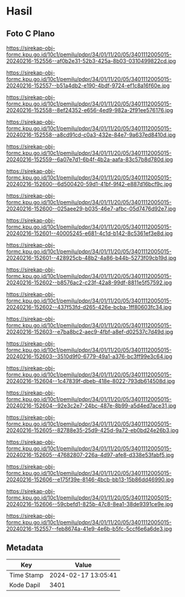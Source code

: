 # Hasil

## Foto C Plano

https://sirekap-obj-formc.kpu.go.id/10c1/pemilu/pdpr/34/01/11/20/05/3401112005015-20240216-152556--af0b2e31-52b3-425a-8b03-0310499822cd.jpg

https://sirekap-obj-formc.kpu.go.id/10c1/pemilu/pdpr/34/01/11/20/05/3401112005015-20240216-152557--b51a4db2-e190-4bdf-9724-ef1c8a16f60e.jpg

https://sirekap-obj-formc.kpu.go.id/10c1/pemilu/pdpr/34/01/11/20/05/3401112005015-20240216-152558--8ef24352-e656-4ed9-982a-2f91ee576176.jpg

https://sirekap-obj-formc.kpu.go.id/10c1/pemilu/pdpr/34/01/11/20/05/3401112005015-20240216-152558--a8cd91cd-c0a3-432e-84e7-9a637ed8410d.jpg

https://sirekap-obj-formc.kpu.go.id/10c1/pemilu/pdpr/34/01/11/20/05/3401112005015-20240216-152559--6a07e7d1-6b4f-4b2a-aafa-83c57b8d780d.jpg

https://sirekap-obj-formc.kpu.go.id/10c1/pemilu/pdpr/34/01/11/20/05/3401112005015-20240216-152600--6d500420-59d1-41bf-9f42-e887d16bcf9c.jpg

https://sirekap-obj-formc.kpu.go.id/10c1/pemilu/pdpr/34/01/11/20/05/3401112005015-20240216-152600--025aee29-b035-46e7-afbc-05d7476d92e7.jpg

https://sirekap-obj-formc.kpu.go.id/10c1/pemilu/pdpr/34/01/11/20/05/3401112005015-20240216-152601--40005245-e681-4c1d-b142-8c5361ef3e8d.jpg

https://sirekap-obj-formc.kpu.go.id/10c1/pemilu/pdpr/34/01/11/20/05/3401112005015-20240216-152601--428925cb-48b2-4a86-b44b-5273f09cb19d.jpg

https://sirekap-obj-formc.kpu.go.id/10c1/pemilu/pdpr/34/01/11/20/05/3401112005015-20240216-152602--b8576ac2-c23f-42a8-99df-8811e5f57592.jpg

https://sirekap-obj-formc.kpu.go.id/10c1/pemilu/pdpr/34/01/11/20/05/3401112005015-20240216-152602--437f53fd-d265-426e-bcba-1ff80603fc34.jpg

https://sirekap-obj-formc.kpu.go.id/10c1/pemilu/pdpr/34/01/11/20/05/3401112005015-20240216-152603--e7ba8bc2-aec9-4fbf-a8ef-d02537c7d49d.jpg

https://sirekap-obj-formc.kpu.go.id/10c1/pemilu/pdpr/34/01/11/20/05/3401112005015-20240216-152603--3510d9f0-6779-49a1-a376-bc3ff99e3c64.jpg

https://sirekap-obj-formc.kpu.go.id/10c1/pemilu/pdpr/34/01/11/20/05/3401112005015-20240216-152604--1c47839f-dbeb-418e-8022-793db614508d.jpg

https://sirekap-obj-formc.kpu.go.id/10c1/pemilu/pdpr/34/01/11/20/05/3401112005015-20240216-152604--92e3c2e7-24bc-487e-8b99-a5d4ed7ace31.jpg

https://sirekap-obj-formc.kpu.go.id/10c1/pemilu/pdpr/34/01/11/20/05/3401112005015-20240216-152605--82788e35-25d9-425d-9a72-eb0bd24e26b3.jpg

https://sirekap-obj-formc.kpu.go.id/10c1/pemilu/pdpr/34/01/11/20/05/3401112005015-20240216-152605--47682807-226a-4d97-afe8-d338e53fabf5.jpg

https://sirekap-obj-formc.kpu.go.id/10c1/pemilu/pdpr/34/01/11/20/05/3401112005015-20240216-152606--e175f39e-8146-4bcb-bb13-15b86dd46990.jpg

https://sirekap-obj-formc.kpu.go.id/10c1/pemilu/pdpr/34/01/11/20/05/3401112005015-20240216-152606--59cbefd1-825b-47c8-8ea1-38de9391ce9e.jpg

https://sirekap-obj-formc.kpu.go.id/10c1/pemilu/pdpr/34/01/11/20/05/3401112005015-20240216-152557--feb8674a-41e9-4e6b-b5fc-5ccf6e6a6de3.jpg


## Metadata

| Key        | Value               |
| ---------- | ------------------- |
| Time Stamp | 2024-02-17 13:05:41 |
| Kode Dapil | 3401                |




